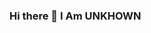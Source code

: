 ### Hi there 👋 I Am UNKHOWN

<!--
**Shoron009/Shoron009** is a ✨ _special_ ✨ repository because its `README.md` (this file) appears on your GitHub profile.

Here are some ideas to get you started:

- 🔭 I’m currently working on ...whatsapp 
- 🌱 I’m currently learning ...
- 👯 I’m looking to collaborate on ...
- 🤔 I’m looking for help with ...WhatsApp 
- 💬 Ask me about ... anything
- 📫 How to reach me: ...mail or whatsapp
- 😄 Pronouns: ...bla bla bla bla bla bla bla  bla bla bla bla bla bla bla bla bla bla bla bla bla
- ⚡ Fun fact: ... pakitani drama
-->
